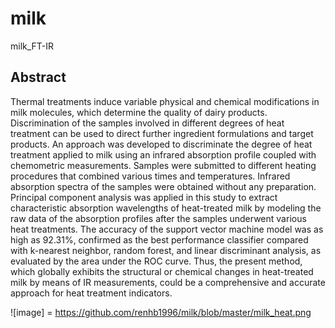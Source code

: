 # milk
milk_FT-IR

## Abstract
  Thermal treatments induce variable physical and chemical modifications in milk molecules, which determine the quality of dairy products. Discrimination of the samples involved in different degrees of heat treatment can be used to direct further ingredient formulations and target products. An approach was developed to discriminate the degree of heat treatment applied to milk using an infrared absorption profile coupled with chemometric measurements. Samples were submitted to different heating procedures that combined various times and temperatures. Infrared absorption spectra of the samples were obtained without any preparation. Principal component analysis was applied in this study to extract characteristic absorption wavelengths of heat-treated milk by modeling the raw data of the absorption profiles after the samples underwent various heat treatments. The accuracy of the support vector machine model was as high as 92.31%, confirmed as the best performance classifier compared with k-nearest neighbor, random forest, and linear discriminant analysis, as evaluated by the area under the ROC curve. Thus, the present method, which globally exhibits the structural or chemical changes in heat-treated milk by means of IR measurements, could be a comprehensive and accurate approach for heat treatment indicators.

![image] = https://github.com/renhb1996/milk/blob/master/milk_heat.png
